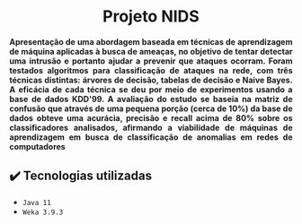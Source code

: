 
<h1 align="center"> Projeto NIDS</h1>

<h4 align="justify">
Apresentação de uma abordagem baseada em técnicas de aprendizagem de máquina aplicadas à busca de ameaças, no objetivo de tentar detectar uma intrusão e portanto ajudar a prevenir que ataques ocorram. Foram testados algoritmos para classificação de ataques na rede, com três técnicas distintas: árvores de decisão, tabelas de decisão e Naive Bayes. A eficácia de cada técnica se deu por meio de experimentos usando a base de dados KDD'99. A avaliação do estudo se baseia na matriz de confusão que através de uma pequena porção (cerca de 10%) da base de dados obteve uma acurácia, precisão e recall acima de 80% sobre os classificadores analisados, afirmando a viabilidade de máquinas de aprendizagem em busca de classificação de anomalias em redes de computadores
<h4 align="justify">
  
  ## ✔️ Tecnologias utilizadas

- ``Java 11``
- ``Weka 3.9.3``

